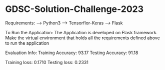 # GDSC-Solution-Challenge-2023

Requirements:
--> Python3
--> Tensorflor-Keras
--> Flask

To Run the Application:
The Application is developed on Flask framework. Make the virtual environment that holds all the requirements defined above to run the application

Evaluation Info:
Training Accuracy: 93.17
Testing Accuracy: 91.18

Training loss: 0.1710
Testing loss: 0.2331
